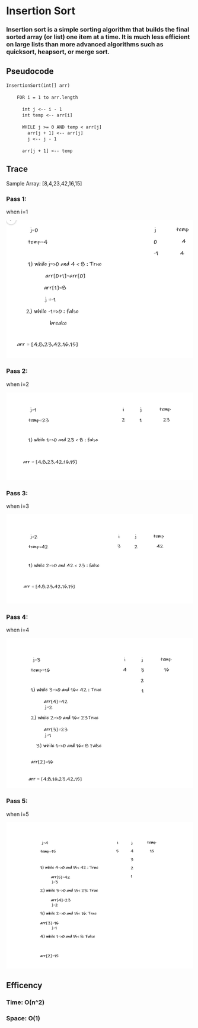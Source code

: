 # Insertion Sort

### Insertion sort is a simple sorting algorithm that builds the final sorted array (or list) one item at a time. It is much less efficient on large lists than more advanced algorithms such as quicksort, heapsort, or merge sort. 


## Pseudocode

```
InsertionSort(int[] arr)

    FOR i = 1 to arr.length

      int j <-- i - 1
      int temp <-- arr[i]

      WHILE j >= 0 AND temp < arr[j]
        arr[j + 1] <-- arr[j]
        j <-- j - 1

      arr[j + 1] <-- temp

```
## Trace

Sample Array: [8,4,23,42,16,15]



### Pass 1:
when i=1

![first](./blog/1.png)

### Pass 2:
when i=2

![second](./blog/2.png)

### Pass 3:
when i=3

![3th](./blog/3.png)



### Pass 4:
when i=4

![4th](./blog/4.png)

### Pass 5:
when i=5


![5th](./blog/5.png)



## Efficency

### Time: O(n^2)

### Space: O(1)
